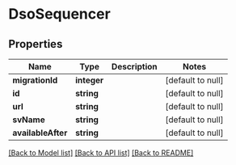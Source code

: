 # DsoSequencer

## Properties
Name | Type | Description | Notes
------------ | ------------- | ------------- | -------------
**migrationId** | **integer** |  | [default to null]
**id** | **string** |  | [default to null]
**url** | **string** |  | [default to null]
**svName** | **string** |  | [default to null]
**availableAfter** | **string** |  | [default to null]

[[Back to Model list]](../README.md#documentation-for-models) [[Back to API list]](../README.md#documentation-for-api-endpoints) [[Back to README]](../README.md)


